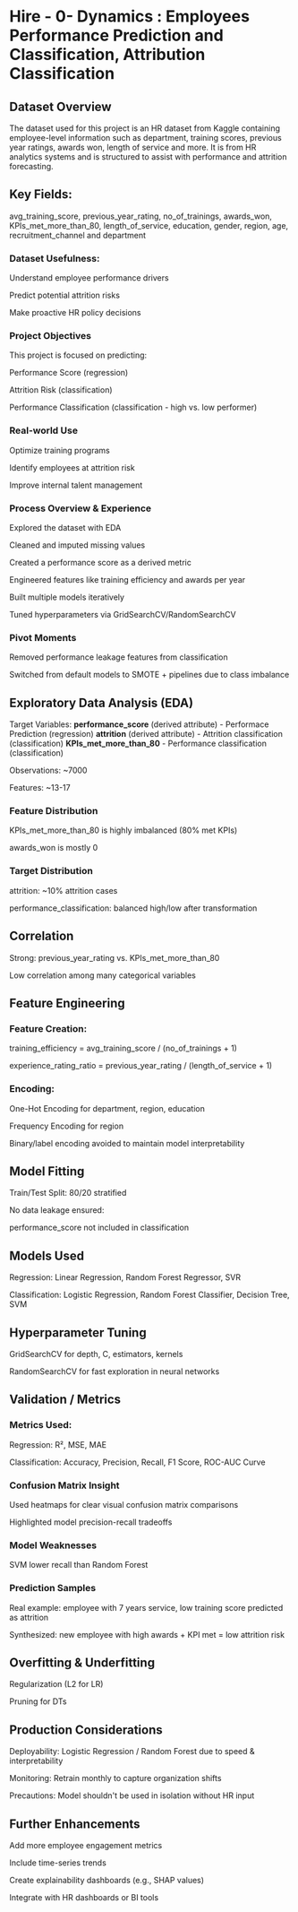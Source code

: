 # Hire - 0- Dynamics : Employees Performance Prediction and Classification, Attribution Classification

## Dataset Overview

The dataset used for this project is an HR dataset from Kaggle containing employee-level information such as department, training scores, previous year ratings, awards won, length of service and more. It is from HR analytics systems and is structured to assist with performance and attrition forecasting.

## Key Fields:

avg_training_score, previous_year_rating, no_of_trainings, awards_won, KPIs_met_more_than_80, length_of_service, education, gender, region, age, recruitment_channel and department

### Dataset Usefulness:

Understand employee performance drivers

Predict potential attrition risks

Make proactive HR policy decisions

### Project Objectives

This project is focused on predicting:

Performance Score (regression)

Attrition Risk (classification)

Performance Classification (classification - high vs. low performer)

### Real-world Use

Optimize training programs

Identify employees at attrition risk

Improve internal talent management

### Process Overview & Experience

Explored the dataset with EDA

Cleaned and imputed missing values

Created a performance score as a derived metric

Engineered features like training efficiency and awards per year

Built multiple models iteratively

Tuned hyperparameters via GridSearchCV/RandomSearchCV

### Pivot Moments

Removed performance leakage features from classification

Switched from default models to SMOTE + pipelines due to class imbalance

## Exploratory Data Analysis (EDA)

Target Variables: 
**performance_score** (derived attribute) - Performace Prediction (regression)
**attrition** (derived attribute) -  Attrition classification (classification)
**KPIs_met_more_than_80** - Performance classification (classification)

Observations: ~7000

Features: ~13-17

### Feature Distribution

KPIs_met_more_than_80 is highly imbalanced (80% met KPIs)

awards_won is mostly 0

### Target Distribution

attrition: ~10% attrition cases

performance_classification: balanced high/low after transformation

## Correlation

Strong: previous_year_rating vs. KPIs_met_more_than_80

Low correlation among many categorical variables

## Feature Engineering

### Feature Creation:

training_efficiency = avg_training_score / (no_of_trainings + 1)

experience_rating_ratio = previous_year_rating / (length_of_service + 1)

### Encoding:

One-Hot Encoding for department, region, education

Frequency Encoding for region

Binary/label encoding avoided to maintain model interpretability

## Model Fitting

Train/Test Split: 80/20 stratified

No data leakage ensured:

performance_score not included in classification

## Models Used

Regression: Linear Regression, Random Forest Regressor, SVR

Classification: Logistic Regression, Random Forest Classifier, Decision Tree, SVM

## Hyperparameter Tuning

GridSearchCV for depth, C, estimators, kernels

RandomSearchCV for fast exploration in neural networks

## Validation / Metrics

### Metrics Used:

Regression: R², MSE, MAE

Classification: Accuracy, Precision, Recall, F1 Score, ROC-AUC Curve

### Confusion Matrix Insight

Used heatmaps for clear visual confusion matrix comparisons

Highlighted model precision-recall tradeoffs

### Model Weaknesses

SVM lower recall than Random Forest

### Prediction Samples

Real example: employee with 7 years service, low training score predicted as attrition

Synthesized: new employee with high awards + KPI met = low attrition risk

## Overfitting & Underfitting

Regularization (L2 for LR)

Pruning for DTs

## Production Considerations

Deployability: Logistic Regression / Random Forest due to speed & interpretability

Monitoring: Retrain monthly to capture organization shifts

Precautions: Model shouldn't be used in isolation without HR input

## Further Enhancements

Add more employee engagement metrics

Include time-series trends

Create explainability dashboards (e.g., SHAP values)

Integrate with HR dashboards or BI tools
